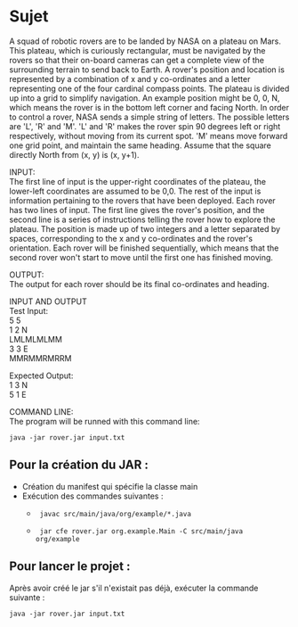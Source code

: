 # Sujet
A squad of robotic rovers are to be landed by NASA on a plateau on Mars.
This plateau, which is curiously rectangular, must be navigated by the
rovers so that their on-board cameras can get a complete view of the
surrounding terrain to send back to Earth.
A rover's position and location is represented by a combination of x and y
co-ordinates and a letter representing one of the four cardinal compass
points. The plateau is divided up into a grid to simplify navigation. An
example position might be 0, 0, N, which means the rover is in the bottom
left corner and facing North.
In order to control a rover, NASA sends a simple string of letters. The
possible letters are 'L', 'R' and 'M'. 'L' and 'R' makes the rover spin 90
degrees left or right respectively, without moving from its current spot.
'M' means move forward one grid point, and maintain the same heading.
Assume that the square directly North from (x, y) is (x, y+1).

INPUT: \
The first line of input is the upper-right coordinates of the plateau, the
lower-left coordinates are assumed to be 0,0.
The rest of the input is information pertaining to the rovers that have
been deployed. Each rover has two lines of input. The first line gives the
rover's position, and the second line is a series of instructions telling
the rover how to explore the plateau.
The position is made up of two integers and a letter separated by spaces,
corresponding to the x and y co-ordinates and the rover's orientation.
Each rover will be finished sequentially, which means that the second rover
won't start to move until the first one has finished moving.

OUTPUT: \
The output for each rover should be its final co-ordinates and heading.

INPUT AND OUTPUT \
Test Input: \
5 5 \
1 2 N \
LMLMLMLMM \
3 3 E \
MMRMMRMRRM

Expected Output: \
1 3 N \
5 1 E

COMMAND LINE: \
The program will be runned with this command line:

 	java -jar rover.jar input.txt

## Pour la création du JAR : 
- Création du manifest qui spécifie la classe main
- Exécution des commandes suivantes :
  - ```
     javac src/main/java/org/example/*.java
    ```
  - ```
     jar cfe rover.jar org.example.Main -C src/main/java org/example
    ```

## Pour lancer le projet :
Après avoir créé le jar s'il n'existait pas déjà, exécuter la commande suivante :

    java -jar rover.jar input.txt
